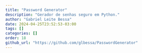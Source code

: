 ```yaml
---
title: "Password Generator"
description: "Gerador de senhas seguro em Python."
author: "Gabriel Leite Bessa"
date: 2024-04-25T23:52:53-03:00
tags: []
categories: []
order: 18
github_url: "https://github.com/glbessa/PasswordGenerator"
---
```


